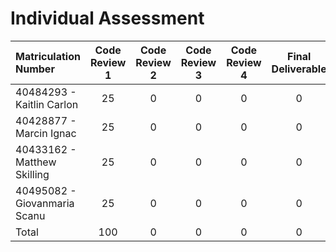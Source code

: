 # Individual Assessment 

| Matriculation Number             | Code Review 1 | Code Review 2  | Code Review 3  |  Code Review 4      | Final Deliverable |
| :--- | :---: | :---: | :---: | :---: | :---: |
| 40484293 - Kaitlin Carlon        |    25         |    0           |       0        |       0             |  0                |
| 40428877 - Marcin Ignac          |    25         |    0           |       0        |       0             |  0                | 
| 40433162 - Matthew Skilling      |    25         |    0           |       0        |       0             |  0                |
| 40495082 - Giovanmaria Scanu     |    25         |    0           |       0        |       0             |  0                |
| Total                            |    100        |    0           |       0        |       0             |  0                |

